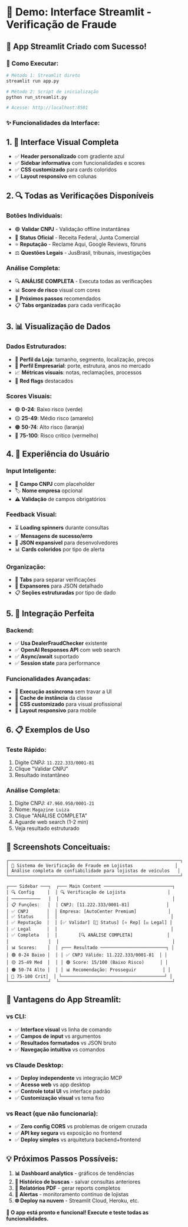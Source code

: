 # 🚗 Demo: Interface Streamlit - Verificação de Fraude

## 🎯 **App Streamlit Criado com Sucesso!**

### **🚀 Como Executar:**

```bash
# Método 1: Streamlit direto
streamlit run app.py

# Método 2: Script de inicialização  
python run_streamlit.py

# Acesse: http://localhost:8501
```

### **✨ Funcionalidades da Interface:**

## **1. 🎨 Interface Visual Completa**
- ✅ **Header personalizado** com gradiente azul
- ✅ **Sidebar informativa** com funcionalidades e scores
- ✅ **CSS customizado** para cards coloridos
- ✅ **Layout responsivo** em colunas

## **2. 🔍 Todas as Verificações Disponíveis**

### **Botões Individuais:**
- 🟢 **Validar CNPJ** - Validação offline instantânea
- 🏢 **Status Oficial** - Receita Federal, Junta Comercial  
- ⭐ **Reputação** - Reclame Aqui, Google Reviews, fóruns
- ⚖️ **Questões Legais** - JusBrasil, tribunais, investigações

### **Análise Completa:**
- 🔍 **ANÁLISE COMPLETA** - Executa todas as verificações
- 📊 **Score de risco** visual com cores
- 📝 **Próximos passos** recomendados
- 📋 **Tabs organizadas** para cada verificação

## **3. 📊 Visualização de Dados**

### **Dados Estruturados:**
- 🏪 **Perfil da Loja**: tamanho, segmento, localização, preços
- 🏢 **Perfil Empresarial**: porte, estrutura, anos no mercado
- 📈 **Métricas visuais**: notas, reclamações, processos
- 🚩 **Red flags** destacados

### **Scores Visuais:**
- 🟢 **0-24**: Baixo risco (verde)
- 🟡 **25-49**: Médio risco (amarelo)
- 🟠 **50-74**: Alto risco (laranja) 
- 🔴 **75-100**: Risco crítico (vermelho)

## **4. 🎯 Experiência do Usuário**

### **Input Inteligente:**
- 📝 **Campo CNPJ** com placeholder
- 🏷️ **Nome empresa** opcional
- ⚠️ **Validação** de campos obrigatórios

### **Feedback Visual:**
- ⏳ **Loading spinners** durante consultas
- ✅ **Mensagens de sucesso/erro**
- 📄 **JSON expansível** para desenvolvedores
- 📊 **Cards coloridos** por tipo de alerta

### **Organização:**
- 📑 **Tabs** para separar verificações
- 🔽 **Expansores** para JSON detalhado
- 📋 **Seções estruturadas** por tipo de dado

## **5. 🔧 Integração Perfeita**

### **Backend:**
- ✅ **Usa DealerFraudChecker** existente
- ✅ **OpenAI Responses API** com web search
- ✅ **Async/await** suportado
- ✅ **Session state** para performance

### **Funcionalidades Avançadas:**
- 🔄 **Execução assíncrona** sem travar a UI
- 💾 **Cache de instância** da classe
- 🎨 **CSS customizado** para visual profissional
- 📱 **Layout responsivo** para mobile

## **6. 📋 Exemplos de Uso**

### **Teste Rápido:**
1. Digite CNPJ: `11.222.333/0001-81`
2. Clique "Validar CNPJ" 
3. Resultado instantâneo

### **Análise Completa:**
1. Digite CNPJ: `47.960.950/0001-21`
2. Nome: `Magazine Luiza`
3. Clique "ANÁLISE COMPLETA"
4. Aguarde web search (1-2 min)
5. Veja resultado estruturado

## **🎨 Screenshots Conceituais:**

```
┌─────────────────────────────────────────────────────────────────┐
│ 🚗 Sistema de Verificação de Fraude em Lojistas                │
│ Análise completa de confiabilidade para lojistas de veículos   │
└─────────────────────────────────────────────────────────────────┘

┌─── Sidebar ───┐  ┌─── Main Content ──────────────────────────┐
│ 🔍 Config     │  │ 🔍 Verificação de Lojista                │  
│ ───────────   │  │                                           │
│ 📋 Funções:   │  │ CNPJ: [11.222.333/0001-81]              │
│ ✅ CNPJ       │  │ Empresa: [AutoCenter Premium]            │
│ ✅ Status     │  │                                           │
│ ✅ Reputação  │  │ [✅ Validar] [🏢 Status] [⭐ Rep] [⚖️ Legal] │
│ ✅ Legal      │  │                                           │
│ ✅ Completa   │  │        [🔍 ANÁLISE COMPLETA]             │
│               │  │                                           │
│ 📊 Scores:    │  │ ┌─── Resultado ─────────────────────────┐ │
│ 🟢 0-24 Baixo │  │ │ ✅ CNPJ Válido: 11.222.333/0001-81  │ │
│ 🟡 25-49 Med  │  │ │ 🟢 Score: 15/100 (Baixo Risco)      │ │
│ 🟠 50-74 Alto │  │ │ 📊 Recomendação: Prosseguir          │ │
│ 🔴 75-100 Crit│  │ └───────────────────────────────────────┘ │
└───────────────┘  └───────────────────────────────────────────┘
```

## **🚀 Vantagens do App Streamlit:**

### **vs CLI:**
- ✅ **Interface visual** vs linha de comando
- ✅ **Campos de input** vs argumentos
- ✅ **Resultados formatados** vs JSON bruto
- ✅ **Navegação intuitiva** vs comandos

### **vs Claude Desktop:**
- ✅ **Deploy independente** vs integração MCP
- ✅ **Acesso web** vs app desktop
- ✅ **Controle total UI** vs interface padrão
- ✅ **Customização visual** vs tema fixo

### **vs React (que não funcionaria):**
- ✅ **Zero config CORS** vs problemas de origem cruzada
- ✅ **API key segura** vs exposição no frontend
- ✅ **Deploy simples** vs arquitetura backend+frontend

## **💡 Próximos Passos Possíveis:**

1. **📊 Dashboard analytics** - gráficos de tendências
2. **📁 Histórico de buscas** - salvar consultas anteriores  
3. **📄 Relatórios PDF** - gerar reports completos
4. **🔔 Alertas** - monitoramento contínuo de lojistas
5. **🌐 Deploy na nuvem** - Streamlit Cloud, Heroku, etc.

**🎯 O app está pronto e funcional! Execute e teste todas as funcionalidades.**